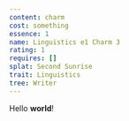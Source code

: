 ```yaml
---
content: charm
cost: something
essence: 1
name: Linguistics e1 Charm 3
rating: 1
requires: []
splat: Second Sunrise
trait: Linguistics
tree: Writer
---
```


Hello **world**!
